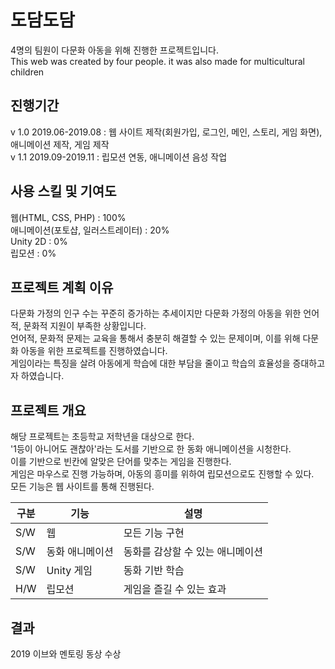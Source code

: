 # 도담도담
4명의 팀원이 다문화 아동을 위해 진행한 프로젝트입니다.  
This web was created by four people. it was also made for multicultural children


## 진행기간
v 1.0 2019.06-2019.08 : 웹 사이트 제작(회원가입, 로그인, 메인, 스토리, 게임 화면), 애니메이션 제작, 게임 제작  
v 1.1 2019.09-2019.11 : 립모션 연동, 애니메이션 음성 작업  


## 사용 스킬 및 기여도
웹(HTML, CSS, PHP) : 100%  
애니메이션(포토샵, 일러스트레이터) : 20%  
Unity 2D : 0%  
립모션 : 0%  


## 프로젝트 계획 이유
다문화 가정의 인구 수는 꾸준히 증가하는 추세이지만 다문화 가정의 아동을 위한 언어적, 문화적 지원이 부족한 상황입니다.  
언어적, 문화적 문제는 교육을 통해서 충분히 해결할 수 있는 문제이며, 이를 위해 다문화 아동을 위한 프로젝트를 진행하였습니다.  
게임이라는 특징을 살려 아동에게 학습에 대한 부담을 줄이고 학습의 효율성을 증대하고자 하였습니다.  


 ## 프로젝트 개요

해당 프로젝트는 초등학교 저학년을 대상으로 한다.  
'1등이 아니어도 괜찮아'라는 도서를 기반으로 한 동화 애니메이션을 시청한다.  
이를 기반으로 빈칸에 알맞은 단어를 맞추는 게임을 진행한다.  
게임은 마우스로 진행 가능하며, 아동의 흥미를 위하여 립모션으로도 진행할 수 있다.  
모든 기능은 웹 사이트를 통해 진행된다.

| 구분 | 기능 | 설명 |
| ------ | -- | -- |
| S/W | 웹 | 모든 기능 구현 |
| S/W | 동화 애니메이션 | 동화를 감상할 수 있는 애니메이션 |
| S/W | Unity 게임 | 동화 기반 학습 |
| H/W | 립모션  | 게임을 즐길 수 있는 효과 |


## 결과
2019 이브와 멘토링 동상 수상  

